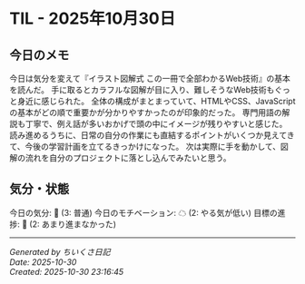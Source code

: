 # TIL - 2025年10月30日

## 今日のメモ
今日は気分を変えて『イラスト図解式 この一冊で全部わかるWeb技術』の基本を読んだ。
手に取るとカラフルな図解が目に入り、難しそうなWeb技術もぐっと身近に感じられた。
全体の構成がまとまっていて、HTMLやCSS、JavaScriptの基本がどの順で重要かが分かりやすかったのが印象的だった。
専門用語の解説も丁寧で、例え話が多いおかげで頭の中にイメージが残りやすいと感じた。
読み進めるうちに、日常の自分の作業にも直結するポイントがいくつか見えてきて、今後の学習計画を立てるきっかけになった。
次は実際に手を動かして、図解の流れを自分のプロジェクトに落とし込んでみたいと思う。

## 気分・状態
今日の気分: 🙂 (3: 普通)
今日のモチベーション: ☁ (2: やる気が低い)
目標の進捗: 🌰 (2: あまり進まなかった)

---
*Generated by ちいくさ日記*  
*Date: 2025-10-30*  
*Created: 2025-10-30 23:16:45*
